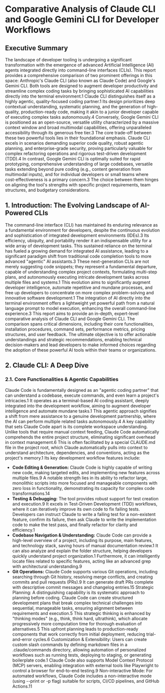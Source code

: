 # Comparative Analysis of Claude CLI and Google Gemini CLI for Developer Workflows


## Executive Summary

The landscape of developer tooling is undergoing a significant transformation with the emergence of advanced Artificial Intelligence (AI) agents integrated directly into command-line interfaces (CLIs). This report provides a comprehensive comparison of two prominent offerings in this space: Anthropic's Claude CLI (also known as Claude Code) and Google's Gemini CLI. Both tools are designed to augment developer productivity and streamline complex coding tasks by bringing sophisticated AI capabilities directly into the terminal environment.1
Claude CLI distinguishes itself as a highly agentic, quality-focused coding partner.1 Its design prioritizes deep contextual understanding, systematic planning, and the generation of high-quality, production-ready code, making it akin to a junior developer capable of executing complex tasks autonomously.4 Conversely, Google Gemini CLI is positioned as an open-source, versatile utility characterized by a massive context window and broad multimodal capabilities, offering unparalleled accessibility through its generous free tier.3
The core trade-off between these two powerful tools lies in their foundational emphasis. Claude CLI excels in scenarios demanding superior code quality, robust agentic planning, and enterprise-grade security, proving particularly valuable for complex refactoring operations and rigorous test-driven development (TDD).4 In contrast, Google Gemini CLI is optimally suited for rapid prototyping, comprehensive understanding of large codebases, versatile tasks extending beyond pure coding (e.g., content generation from multimodal inputs), and for individual developers or small teams where cost-effectiveness is a primary concern.3 The choice between them hinges on aligning the tool's strengths with specific project requirements, team structures, and budgetary considerations.

## 1. Introduction: The Evolving Landscape of AI-Powered CLIs

The command-line interface (CLI) has maintained its enduring relevance as a fundamental environment for developers, despite the continuous evolution and sophistication of integrated development environments (IDEs).3 Its efficiency, ubiquity, and portability render it an indispensable utility for a wide array of development tasks. This sustained reliance on the terminal has fueled a growing demand for integrated AI assistance, leading to a significant paradigm shift from traditional code completion tools to more advanced "agentic" AI assistants.3
These next-generation CLIs are not merely suggesting code snippets; they represent a fundamental departure, capable of understanding complex project contexts, formulating multi-step plans, and autonomously executing intricate development tasks across multiple files and systems.1 This evolution aims to significantly augment developer intelligence, automate repetitive and mundane processes, and free up developers to concentrate on more complex problem-solving and innovative software development.1 The integration of AI directly into the terminal environment offers a lightweight yet powerful path from a natural language prompt to model execution, enhancing the overall command-line experience.3
This report aims to provide an in-depth, expert-level comparative analysis of Claude CLI and Google Gemini CLI. The comparison spans critical dimensions, including their core functionalities, installation procedures, command sets, performance metrics, pricing structures, and user feedback. The ultimate objective is to offer actionable understandings and strategic recommendations, enabling technical decision-makers and lead developers to make informed choices regarding the adoption of these powerful AI tools within their teams or organizations.

## 2. Claude CLI: A Deep Dive


### 2.1. Core Functionalities & Agentic Capabilities
Claude Code is fundamentally designed as an "agentic coding partner" that can understand a codebase, execute commands, and even learn a project's intricacies.1 It operates as a terminal-based AI coding assistant, deeply integrated into the development workflow, aiming to augment developer intelligence and automate mundane tasks.1 This agentic approach signifies a shift from mere assistance to a genuine development partnership, where the AI can perform multiple related tasks autonomously.4
A key capability that sets Claude Code apart is its complete workspace understanding. Unlike tools that require manual context feeding, Claude Code automatically comprehends the entire project structure, eliminating significant overhead in context management.6 This is often facilitated by a special
CLAUDE.md file in the project root, which Claude automatically pulls into context to understand architecture, dependencies, and conventions, acting as the project's memory.1
Its key development workflow features include:
- **Code Editing & Generation:** Claude Code is highly capable of writing new code, making targeted edits, and implementing new features across multiple files.9 A notable strength lies in its ability to refactor large, monolithic scripts into more focused and manageable components with zero loss in functionality, demonstrating its capacity for complex code transformations.14
- **Testing & Debugging:** The tool provides robust support for test creation and execution.9 It excels in Test-Driven Development (TDD) workflows, where it can iteratively improve its own code to fix failing tests. Developers can instruct Claude to write a failing test for a non-existent feature, confirm its failure, then ask Claude to write the implementation code to make the test pass, and finally refactor for clarity and efficiency.1
- **Codebase Navigation & Understanding:** Claude Code can provide a high-level overview of a project, including its purpose, main features, and technology stack, saving hours of manual documentation review.1 It can also analyze and explain the folder structure, helping developers quickly understand project organization.1 Furthermore, it can intelligently locate files related to specific features, acting like an advanced
grep with architectural understanding.9
- **Git Operations:** Claude Code supports various Git operations, including searching through Git history, resolving merge conflicts, and creating commits and pull requests (PRs).9 It can generate draft PRs complete with descriptive commit messages and changelog entries.15
Strategic Planning: A distinguishing capability is its systematic approach to planning before coding. Claude Code can create structured development plans that break complex technical challenges into sequential, manageable tasks, ensuring alignment between requirements and execution.5 This strategic thinking is enhanced by "thinking modes" (e.g.,
think, think hard, ultrathink), which allocate progressively more computation time for thorough evaluation of alternatives.5 This upfront planning leads to production-ready components that work correctly from initial deployment, reducing trial-and-error cycles.6
Customization & Extensibility: Users can create custom slash commands by defining markdown files in a .claude/commands directory, allowing automation of personalized workflows such as running tests, deploying to staging, or generating boilerplate code.1 Claude Code also supports Model Context Protocol (MCP) servers, enabling integration with external tools like Playwright to control a browser for end-to-end testing.9
Non-interactive Mode: For automated workflows, Claude Code includes a non-interactive mode (using --print or -p flag) suitable for scripts, CI/CD pipelines, and GitHub Actions.11
